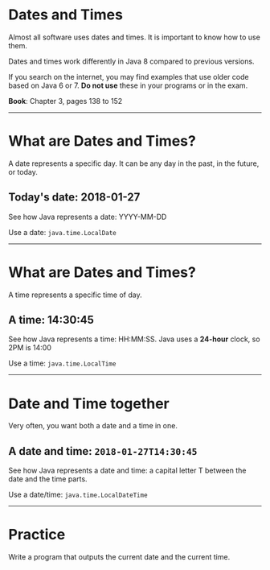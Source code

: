 # Dates and Times

Almost all software uses dates and times. It is important to know how to use them.

Dates and times work differently in Java 8 compared to previous versions.

If you search on the internet, you may find examples that use older code based on Java 6 or 7. **Do not use** these in your programs or in the exam.

__Book__: Chapter 3, pages 138 to 152

---

# What are Dates and Times?

A date represents a specific day. It can be any day in the past, in the future, or today.

## Today's **date**: 2018-01-27

See how Java represents a date: YYYY-MM-DD

Use a date: `java.time.LocalDate`

---

# What are Dates and Times?

A time represents a specific time of day.

## A **time**: 14:30:45

See how Java represents a time: HH:MM:SS.
Java uses a **24-hour** clock, so 2PM is 14:00

Use a time: `java.time.LocalTime`

---

# Date and Time together

Very often, you want both a date and a time in one.

## A date and time: `2018-01-27T14:30:45`

See how Java represents a date and time: a capital letter T between the date and the time parts.

Use a date/time: `java.time.LocalDateTime`

--- 


# Practice

Write a program that outputs the current date and the current time.